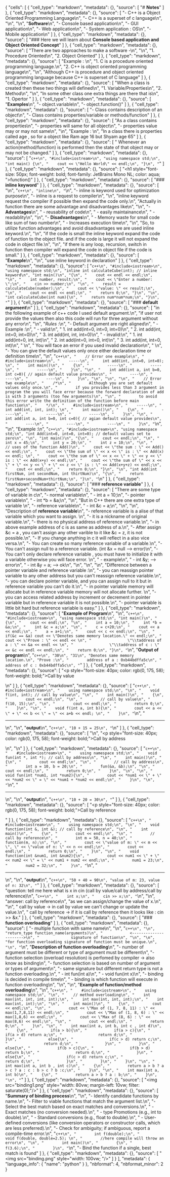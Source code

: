 {
 "cells": [
  {
   "cell_type": "markdown",
   "metadata": {},
   "source": [
    "# **Notes**"
   ]
  },
  {
   "cell_type": "markdown",
   "metadata": {},
   "source": [
    "- C++ is a Object Oriented Programming Language\n",
    "- C++ is a superset of c language\n",
    "\n",
    "\n",
    "**Software**\n",
    "- Console based application\n",
    "- GUI application\n",
    "- Web application\n",
    "- System application : OS\n",
    "- Mobile application\n"
   ]
  },
  {
   "cell_type": "markdown",
   "metadata": {},
   "source": [
    "### Here we will learn about **Console based application and Object Oriented Concept**"
   ]
  },
  {
   "cell_type": "markdown",
   "metadata": {},
   "source": [
    "There are two approaches to make a software -\n",
    "\n",
    "1. Procedure Oriented\n",
    "2. Object Oriented"
   ]
  },
  {
   "cell_type": "markdown",
   "metadata": {},
   "source": [
    "Example : \n",
    "1. C is a procedure oriented programming language.\n",
    "2. C++ is object oriented programming language\n",
    "\n",
    "Although C++ is procedure and object oriented programming language because C++ is superset of C language"
   ]
  },
  {
   "cell_type": "markdown",
   "metadata": {},
   "source": [
    "When a class is created then these two things will defined\n",
    "1. Variable/Properties\n",
    "2. Method\n",
    "\n",
    "In some other class one extra things are there that is\n",
    "1. Opertor "
   ]
  },
  {
   "cell_type": "markdown",
   "metadata": {},
   "source": [
    "**Examples**\n",
    "- object.variable\n",
    "- object.function()"
   ]
  },
  {
   "cell_type": "markdown",
   "metadata": {},
   "source": [
    "- Class contains description of an object\n",
    "- Class contains properties/variable or methods/function"
   ]
  },
  {
   "cell_type": "markdown",
   "metadata": {},
   "source": [
    "As a class contains properties\n",
    "- properties will same for all object\n",
    "- properties value may or may not same\n",
    "\n",
    "Example : \n",
    "In a class there is properties called age , so for a object like Ram age 16 but Shyam age 65"
   ]
  },
  {
   "cell_type": "markdown",
   "metadata": {},
   "source": [
    "    Whenever an action(method/function) is performed then the state of that object may or may not be changed."
   ]
  },
  {
   "cell_type": "markdown",
   "metadata": {},
   "source": [
    "```c++\n",
    "#include<iostream>\n",
    "using namespace std;\n",
    "int main() {\n",
    "    cout << \"Hello World\" << endl;\n",
    "}\n",
    "```"
   ]
  },
  {
   "cell_type": "markdown",
   "metadata": {},
   "source": [
    "<h1 style=\"font-size: 50px; font-weight: bold; font-family: JetBrains Mono NL; color: aqua; \">function()</h1>"
   ]
  },
  {
   "cell_type": "markdown",
   "metadata": {},
   "source": [
    "### **inline keyword**"
   ]
  },
  {
   "cell_type": "markdown",
   "metadata": {},
   "source": [
    "\n",
    "```c++\n",
    "inline\n",
    "```\n",
    "- inline is keyword used for optimization purpose\n",
    "- inline is a request to compiler\n",
    "\n",
    "inline keyword request the compiler if possible then expand the code only.\n",
    "Actually in function there are some advantage and disadvantages like\n",
    "\n",
    "- **Advantages**\n",
    "    - reusability of code\n",
    "    - easily maintainance\n",
    "    - readablity\n",
    "\n",
    "- **Disadvantages**\n",
    "    - Memory waste for small code like sum of two number\n",
    "    - Increases execution time\n",
    "\n",
    "So, to utilize function advantages and avoid disadvantages we are used inline keyword.\n",
    "\n",
    "if the code is small the inline keyword expand the code of function to the object file. and if the code is large it will not expand the code in object file.\n",
    "\n",
    "if there is any loop, recursion, switch in function then compiler will expand the code in object file if the code is small."
   ]
  },
  {
   "cell_type": "markdown",
   "metadata": {},
   "source": [
    "**Example**\n",
    "\n",
    "use inline keyword in declaration"
   ]
  },
  {
   "cell_type": "markdown",
   "metadata": {},
   "source": [
    "```c++\n",
    "#include<iostream>\n",
    "using namespace std;\n",
    "inline int calculateCube(int); // inline keyword\n",
    "int main()\n",
    "{\n",
    "    cout << endl << endl;\n",
    "\n",
    "    int number, result;\n",
    "    cout << \"Enter a number: \";\n",
    "    cin >> number;\n",
    "\n",
    "    result = calculateCube(number);\n",
    "    cout << \"value: \" << result;\n",
    "\n",
    "    cout << endl << endl;\n",
    "    return 0;\n",
    "}\n",
    "\n",
    "int calculateCube(int num){\n",
    "    return num*num*num;\n",
    "}\n",
    "```"
   ]
  },
  {
   "cell_type": "markdown",
   "metadata": {},
   "source": [
    "### **default argument**\n"
   ]
  },
  {
   "cell_type": "markdown",
   "metadata": {},
   "source": [
    "in the following example of c++ code I used default argument.\n",
    "if user not provide the values then also this code will run for three argument without any error\n",
    "\n",
    "*Rules :*\n",
    "- Default argument are right aligned\n",
    "    - Example :\n",
    "        - valid:\n",
    "            1. int add(int=0, int=0, int=0)\n",
    "            2. int add(int, int=0, int=0)\n",
    "            3. int add(int, int, int=0)\n",
    "        - invalid:\n",
    "            1. int add(int=0, int, int)\n",
    "            2. int add(int=0, int=0, int)\n",
    "            3. int add(int, int=0, int)\n",
    "    \n",
    "    You will face an error if you used invalid declaration\n",
    "        \n",
    "- You can give the default values only once either declaration time or definition time\n",
    "\n",
    "```c++\n",
    "    // Error one example\n",
    "    #include<iostream>\n",
    "    -----\n",
    "    int add(int, int=0, int=0); \n",
    "    int main()\n",
    "    {\n",
    "        -----\n",
    "        -----\n",
    "        -----\n",
    "    }\n",
    "\n",
    "    int add(int a, int b=0, int c=0){ // again default value provides\n",
    "        ----\n",
    "        ----\n",
    "        ----\n",
    "    }\n",
    "\n",
    "\n",
    "\n",
    "    // Error two example\n",
    "    /*\n",
    "        Although you are set default values only once.\n",
    "        if you provides less than 3 argument in program the you will face error because the forward declaration of add is with 3 arguments (too few arguments)\n",
    "\n",
    "        to avoid this error write the definition of the function before main function\n",
    "    */\n",
    "    #include<iostream>\n",
    "    -----\n",
    "    int add(int, int, int); \n",
    "    int main()\n",
    "    {\n",
    "        -----\n",
    "        -----\n",
    "        -----\n",
    "    }\n",
    "\n",
    "    int add(int a, int b=0, int c=0){ // agian default value provides\n",
    "        ----\n",
    "        ----\n",
    "        ----\n",
    "    }\n",
    "```\n",
    "\n",
    "Example :\n",
    "```c++\n",
    "#include<iostream>\n",
    "using namespace std;\n",
    "int Add(int=0, int=0, int=0); // default values set to zero\n",
    "\n",
    "int main()\n",
    "{\n",
    "    cout << endl;\n",
    "\n",
    "    int x = 45;\n",
    "    int y = 20;\n",
    "    int z = 10;\n",
    "\n",
    "    // uses of the function Add()\n",
    "    cout << \"the sum : \" << Add() << endl;\n",
    "    cout << \"the sum of \" << x << \" is : \" << Add(x) << endl; \n",
    "    cout << \"the sum of \" << x << \" + \" << y << \" is : \" << Add(x+y) << endl;\n",
    "    cout << \"the sum of \" << x << \" + \" << y << \" + \" << z << \" is : \" << Add(x+y+z) << endl;\n",
    "    cout << endl;\n",
    "    return 0;\n",
    "}\n",
    "\n",
    "int Add(int firstNum, int secondNum, int thirtNum)\n",
    "{\n",
    "    return firstNum+secondNum+thirtNum;\n",
    "}\n",
    "```\n"
   ]
  },
  {
   "cell_type": "markdown",
   "metadata": {},
   "source": [
    "### **reference variable**"
   ]
  },
  {
   "cell_type": "markdown",
   "metadata": {},
   "source": [
    "There are some type of variable in c\n",
    "- normal variable\n",
    "    - int a = 10;\n",
    "- pointer variable\n",
    "    - int *b = &a;\n",
    "\n",
    "But in C++ there are one extra type of variable \n",
    "- reference variable\n",
    "    - int &c = a;\n",
    "\n",
    "\n",
    "Description of **reference variable**\n",
    "- reference variable is a alise of that variable which you want to assign. \n",
    "- it is a nickname of original variable.\n",
    "- there is no physical address of reference variable.\n",
    "- in above example address of c is as same as address of a.\n",
    "- After assign &c = a , you can't assign any other varible to it like &c = z, it is not possible.\n",
    "- If you change anything in c it will reflect in a also vice versa.\n",
    "- You can create so many reference variable of a variable.\n",
    "- You can't assign null to a reference variable. (int &x = null --> error)\n",
    "- You can't only declare reference variable , you must have to initialize it with a variable otherwise you will face error. \n",
    "    - example\n",
    "        - int &y; --> error\n",
    "        - int &y = a; --> ok\n",
    "\n",
    "\n",
    "\n",
    "Difference between a pointer variable and reference variable :\n",
    "- you can reassign pointer variable to any other address but you can't reassign reference variable.\n",
    "- you can declare pointer variable, and you can assign null to it but in reference variable you can't do it.\n",
    "- in pointer variable memory will allocate but in reference variable memory will not allocate further. \n",
    "- you can access related address by increment or decrement in pointer variable but in reference variable it is not possible.\n",
    "- pointer variable is little bit hard but reference variable is easy."
   ]
  },
  {
   "cell_type": "markdown",
   "metadata": {},
   "source": [
    "**Example of Program**\n",
    "\n",
    "```c++\n",
    "#include<iostream>\n",
    "using namespace std;\n",
    "int main()\n",
    "{\n",
    "    cout << endl;\n",
    "\n",
    "    int a = 10;\n",
    "    int *b = &a;\n",
    "    int &c = a;\n",
    "\n",
    "    c = c+20;\n",
    "    cout << a << endl;\n",
    "    a = a+1;\n",
    "    cout << c << endl;\n",
    "\n",
    "    if(&c == &a) cout << \"Denotes same memory location.\" << endl;\n",
    "    cout << \"Prove : \" << endl << \n",
    "                \"\\taddress of a : \" << &a << endl << \n",
    "                \"\\taddress of c : \" << &c << endl << endl;\n",
    "    return 0;\n",
    "}\n",
    "```\n",
    "**Output of program**\n",
    "```c++\n",
    "30\n",
    "31\n",
    "Denotes same memory location.\n",
    "Prove :\n",
    "        address of a : 0xb44bdffa5c\n",
    "        address of c : 0xb44bdffa5c\n",
    "```"
   ]
  },
  {
   "cell_type": "markdown",
   "metadata": {},
   "source": [
    "<p style=\"font-size: 40px; color: rgb(0, 175, 58); font-weight: bold;\">Call by value</p>\n"
   ]
  },
  {
   "cell_type": "markdown",
   "metadata": {},
   "source": [
    "```c++\n",
    "    #include<iostream>\n",
    "    using namespace std;\n",
    "\n",
    "    void f(int, int); // call by value\n",
    "\n",
    "    int main()\n",
    "    {\n",
    "        cout << endl;\n",
    "\n",
    "        // call by value\n",
    "        f(10, 15);\n",
    "\n",
    "        cout << endl;\n",
    "        return 0;\n",
    "    }\n",
    "\n",
    "    void f(int a, int b){\n",
    "        cout << a << \" + \" << b << \" = \" << a+b << endl; \n",
    "    }\n",
    "```\n",
    "<hr/>\n",
    "\n",
    "**output**\n",
    "```c++\n",
    "10 + 15 = 25\n",
    "```\n"
   ]
  },
  {
   "cell_type": "markdown",
   "metadata": {},
   "source": [
    "\n",
    "<p style=\"font-size: 40px; color: rgb(0, 175, 58); font-weight: bold;\">Call by address</p>\n",
    "\n"
   ]
  },
  {
   "cell_type": "markdown",
   "metadata": {},
   "source": [
    "```c++\n",
    "    #include<iostream>\n",
    "    using namespace std;\n",
    "    void fun(int *, int *); // call by address\n",
    "\n",
    "    int main()\n",
    "    {\n",
    "        cout << endl;\n",
    "\n",
    "        // call by address\n",
    "        int a = 10, b = 20;\n",
    "        fun(&a, &b);\n",
    "\n",
    "        cout << endl;\n",
    "        return 0;\n",
    "    }\n",
    "\n",
    "\n",
    "    void fun(int *num1, int *num2){\n",
    "        cout << *num1 << \" + \" << *num2 << \" = \" << *num1 + *num2 << endl;\n",
    "    }\n",
    "\n",
    "```\n",
    "<hr/>\n",
    "\n",
    "**output**\n",
    "```c++\n",
    "10 + 20 = 30\n",
    "```"
   ]
  },
  {
   "cell_type": "markdown",
   "metadata": {},
   "source": [
    "<p style=\"font-size: 40px; color: rgb(0, 175, 58); font-weight: bold;\">Call by reference</p>"
   ]
  },
  {
   "cell_type": "markdown",
   "metadata": {},
   "source": [
    "```c++\n",
    "    #include<iostream>\n",
    "    using namespace std;\n",
    "\n",
    "    void function(int &, int &); // call by reference\n",
    "\n",
    "    int main()\n",
    "    {\n",
    "        cout << endl;\n",
    "\n",
    "        // call by reference\n",
    "        int m = 50, n = 40;\n",
    "        function(m, n);\n",
    "\n",
    "        cout << \"value of m: \" << m << \", \" << \"value of n: \" << n << endl;\n",
    "        cout << endl;\n",
    "        return 0;\n",
    "    }\n",
    "\n",
    "    void function(int &num1, int &num2){\n",
    "        cout << num1 << \" + \" << num2 << \" = \" << num1 + num2 << endl;\n",
    "        num1 = 23;\n",
    "        num2 = 32;\n",
    "    }\n",
    "```\n",
    "<hr/>\n",
    "\n",
    "**output**\n",
    "```c++\n",
    "50 + 40 = 90\n",
    "value of m: 23, value of n: 32\n",
    "```"
   ]
  },
  {
   "cell_type": "markdown",
   "metadata": {},
   "source": [
    "question: tell me here what is x in cin (call by value/call by address/call by reference)\n",
    "```c++\n",
    "    int x;\n",
    "    cin >> x;\n",
    "```\n",
    "\n",
    "answer: call by reference\n",
    "as we can assign/change the value of x.\n",
    "\n",
    "    call by value -> in call by value we can't change or update the value.\n",
    "    call by reference -> if it is call by reference then it looks like : cin >> &x."
   ]
  },
  {
   "cell_type": "markdown",
   "metadata": {},
   "source": [
    "### **function overloading**"
   ]
  },
  {
   "cell_type": "markdown",
   "metadata": {},
   "source": [
    "- multiple function with same name\n",
    "\n",
    "```c++\n",
    "\n",
    "return_type function_name(arguments)\n",
    "            <---------------------->\n",
    "              signature of function\n",
    "\n",
    "\n",
    "for function overloading signature of function must be unique.\n",
    "\n",
    "```\n",
    "**Description of function overloading**\n",
    "- number of argument must be different or type of argument must be different\n",
    "- function selection (overload resolution) is perfomed by compiler -> also know as binding\n",
    "- function selection is based on number of argument or types of argument\n",
    "- same signature but different return type is not a function overloading.\n",
    "    - int fun(int a)\n",
    "    - void fun(int x)\n",
    "- binding is decided in compile time\n",
    "    - binding is which function will execute in function overloading\n",
    "\n",
    "\n",
    "**Example of function/method overloading**\n",
    "\n",
    "```c++\n",
    "    #include<iostream>\n",
    "    using namespace std;\n",
    "\n",
    "    // method overloading\n",
    "    int max(int, int, int, int);\n",
    "    int max(int, int, int);\n",
    "    int max(int, int);\n",
    "\n",
    "    int main()\n",
    "    {\n",
    "        cout << endl;\n",
    "\n",
    "        cout << \"Max of (1, 7, 8, 11) : \" << max(1,7,8,11) << endl;\n",
    "        cout << \"Max of (1, 8, 6) : \" << max(1,8,6) << endl;\n",
    "        cout << \"Max of (8, 6) : \" << max(8,6) << endl;\n",
    "\n",
    "        cout << endl;\n",
    "        return 0;\n",
    "    }\n",
    "\n",
    "    int max(int a, int b, int c , int d)\n",
    "    {\n",
    "        if(a > b){\n",
    "            if(a > c){\n",
    "                if(a > d) return a;\n",
    "                return d;\n",
    "            }\n",
    "            else{\n",
    "                if(c > d) return c;\n",
    "                return d;\n",
    "            }\n",
    "        }\n",
    "        else{\n",
    "            if(b > c){\n",
    "                if(b > d) return b;\n",
    "                return d;\n",
    "            }\n",
    "            else{\n",
    "                if(c > d) return c;\n",
    "                return d;\n",
    "            }\n",
    "        }\n",
    "    }\n",
    "\n",
    "    int max(int a, int b , int c)\n",
    "    {\n",
    "        return a > b ? a > c ? a : c : b > c ? b :c;\n",
    "    }\n",
    "\n",
    "    int max(int a, int b)\n",
    "    {\n",
    "        return a > b ? a : b;\n",
    "    }\n",
    "\n",
    "```"
   ]
  },
  {
   "cell_type": "markdown",
   "metadata": {},
   "source": [
    "<img src=\"binding1.png\" style=\"width: 80vw; margin-left: 10vw; filter: saturate(0);\"/>"
   ]
  },
  {
   "cell_type": "markdown",
   "metadata": {},
   "source": [
    "**Summary of binding process**\n",
    "\n",
    "- Identify candidate functions by name.\n",
    "- Filter to viable functions that match the argument list.\n",
    "- Select the best match based on exact matches and conversions.\n",
    "  - Exact matches (no conversion needed).\n",
    "  - type Promotions (e.g., int to double).\n",
    "  - Standard conversions (e.g., float to double).\n",
    "  - User-defined conversions (like conversion operators or constructor calls, which are less preferred).\n",
    "- Check for ambiguity; if ambiguous, report a compile-time error.\n",
    "```c++\n",
    "        int f(double);\n",
    "        void f(double, double=2.5); \n",
    "        //here compile will throw an error\n",
    "\n",
    "        int main()\n",
    "        {\n",
    "                f(3.6);\n",
    "        }\n",
    "```\n",
    "- Bind the function if a single, best match is found"
   ]
  },
  {
   "cell_type": "markdown",
   "metadata": {},
   "source": [
    "<img src=\"binding.png\" style=\"width: 100vw; \"/>"
   ]
  }
 ],
 "metadata": {
  "language_info": {
   "name": "python"
  }
 },
 "nbformat": 4,
 "nbformat_minor": 2
}

